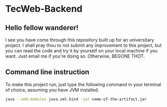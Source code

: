 # TecWeb-Backend

## Hello fellow wanderer!
I see you have come through this repository built up for an universitary project. I shall pray thou to not submit any improvement
to this project, but you can read the code and try it by yourself on your local machine if you want. Just email me if you're doing so. Otherwise, BEGONE THOT.

## Command line instruction

To make this project run, just type the following command in your terminal of choice, assuming you have JVM installed.
```bash
java --add-modules java.xml.bind -jar name-of-the-artifact.jar
```
